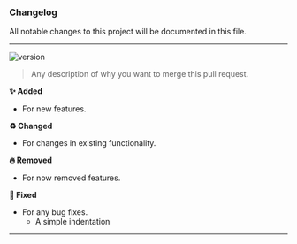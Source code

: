 ### Changelog

All notable changes to this project will be documented in this file.

---

![version][version]

> Any description of why you want to merge this pull request.

**✨ Added**

- For new features.

**♻️ Changed**

- For changes in existing functionality.

**🔥 Removed**

- For now removed features.

**🐛 Fixed**

- For any bug fixes.
  - A simple indentation

[version]: https://img.shields.io/badge/version-v0.0.0-ECEFF4?style=for-the-badge&logo=Node.js

---
